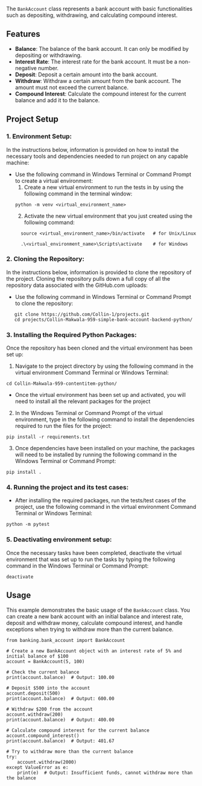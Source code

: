 The `BankAccount` class represents a bank account with basic functionalities such as depositing, withdrawing, and calculating compound interest.

## Features

- **Balance**: The balance of the bank account. It can only be modified by depositing or withdrawing.
- **Interest Rate**: The interest rate for the bank account. It must be a non-negative number.
- **Deposit**: Deposit a certain amount into the bank account.
- **Withdraw**: Withdraw a certain amount from the bank account. The amount must not exceed the current balance.
- **Compound Interest**: Calculate the compound interest for the current balance and add it to the balance.


## Project Setup

### 1. Environment Setup:
In the instructions below, information is provided on how to install the necessary tools and dependencies needed to run project on any capable machine:
- Use the following command in Windows Terminal or Command Prompt to create a virtual environment:
  1. Create a new virtual environment to run the tests in by using the following command in the terminal window: 
  ~~~
  python -m venv <virtual_environment_name>
  ~~~
  2. Activate the new virtual environment that you just created using the following command:
  ~~~
    source <virtual_environment_name>/bin/activate   # for Unix/Linux

    .\<virtual_environment_name>\Scripts\activate    # for Windows  
  ~~~
  
### 2. Cloning the Repository:
In the instructions below, information is provided to clone the repository of the project. Cloning the repository pulls down a full copy of all the repository data associated with the GitHub.com uploads:
- Use the following command in Windows Terminal or Command Prompt to clone the repository: 
~~~
   git clone https://github.com/Collin-1/projects.git
   cd projects/Collin-Makwala-959-simple-bank-account-backend-python/
~~~
  
### 3. Installing the Required Python Packages:
Once the repository has been cloned and the virtual environment has been set up:
1. Navigate to the project directory by using the following command in the virtual environment Command Terminal or Windows Terminal:
~~~
cd Collin-Makwala-959-contentitem-python/

~~~
- Once the virtual environment has been set up and activated, you will need to install all the relevant packages for the project
2. In the Windows Terminal or Command Prompt of the virtual environment, type in the following command to install the dependencies required to run the files for the project:
~~~
pip install -r requirements.txt
~~~

3. Once dependencies have been installed on your machine, the packages will need to be installed  by running the following command in the Windows Terminal or Command Prompt:
~~~
pip install .
~~~

### 4. Running the project and its test cases:
- After installing the required packages, run the tests/test cases of the project, use the following command in the virtual environment Command Terminal or Windows Terminal:
~~~
python -m pytest
~~~

### 5. Deactivating environment setup:
Once the necessary tasks have been completed, deactivate the virtual environment that was set up to run the tasks by typing the following command in the Windows Terminal or Command Prompt:
~~~
deactivate
~~~

## Usage

This example demonstrates the basic usage of the `BankAccount` class. You can create a new bank account with an initial balance and interest rate, deposit and withdraw money, calculate compound interest, and handle exceptions when trying to withdraw more than the current balance.

~~~
from banking.bank_account import BankAccount

# Create a new BankAccount object with an interest rate of 5% and initial balance of $100
account = BankAccount(5, 100)

# Check the current balance
print(account.balance)  # Output: 100.00

# Deposit $500 into the account
account.deposit(500)
print(account.balance)  # Output: 600.00

# Withdraw $200 from the account
account.withdraw(200)
print(account.balance)  # Output: 400.00

# Calculate compound interest for the current balance
account.compound_interest()
print(account.balance)  # Output: 401.67

# Try to withdraw more than the current balance
try:
    account.withdraw(2000)
except ValueError as e:
    print(e)  # Output: Insufficient funds, cannot withdraw more than the balance
~~~